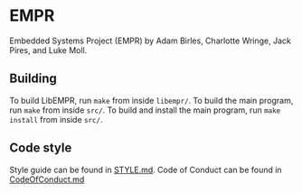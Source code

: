 EMPR
===

Embedded Systems Project (EMPR) by Adam Birles, Charlotte Wringe, Jack Pires,
and Luke Moll.

## Building
To build LibEMPR, run `make` from inside `libempr/`. To build the main program,
run `make` from inside `src/`. To build and install the main program, run `make
install` from inside `src/`.

## Code style
Style guide can be found in [STYLE.md](STYLE.md).
Code of Conduct can be found in [CodeOfConduct.md](CodeOfConduct.md)
